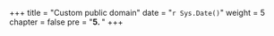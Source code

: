 +++
title = "Custom public domain"
date = "`r Sys.Date()`"
weight = 5
chapter = false
pre = "<b>5. </b>"
+++
